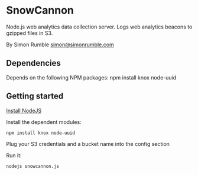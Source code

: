 SnowCannon
==========

Node.js web analytics data collection server. Logs web analytics beacons
to gzipped files in S3.

By Simon Rumble <simon@simonrumble.com>

Dependencies
------------

Depends on the following NPM packages:
    npm install knox node-uuid

Getting started
---------------

[Install NodeJS](https://github.com/joyent/node/wiki/Installing-Node.js-via-package-manager)

Install the dependent modules:

    npm install knox node-uuid


Plug your S3 credentials and a bucket name into the config section

Run it:

    nodejs snowcannon.js